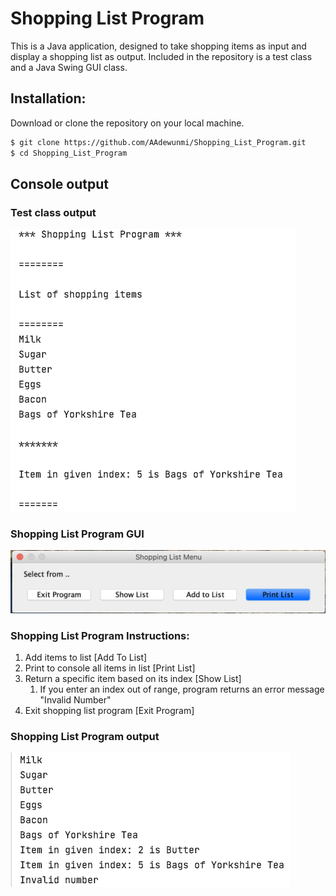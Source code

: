 # Shopping List Program

This is a Java application, designed to take shopping items as input
and display a shopping list as output. Included in the repository is a test class
and a Java Swing GUI class. 

## Installation: 

Download or clone the repository on your local machine.

```sh
$ git clone https://github.com/AAdewunmi/Shopping_List_Program.git
$ cd Shopping_List_Program
```
## Console output 

### Test class output

![Image description](src/Screenshot_text.png)

### Shopping List Program GUI 

![Image description](src/Screenshot_GUI1.png)

### Shopping List Program Instructions:

1. Add items to list [Add To List]
1. Print to console all items in list [Print List]
1. Return a specific item based on its index [Show List]
   1. If you enter an index out of range, program returns an error message "Invalid Number"
1. Exit shopping list program [Exit Program]

### Shopping List Program output

![Image description](src/Screenshot_GUI2.png)

